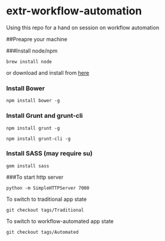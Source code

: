 extr-workflow-automation
========================

Using this repo for a hand on session on workflow automation

##Preapre your machine

###Install node/npm
```
brew install node
```

or download and install from [here](http://nodejs.org/download/)

### Install Bower

```
npm install bower -g
```

### Install Grunt and grunt-cli

```
npm install grunt -g
```

```
npm install grunt-cli -g
```




### Install SASS (may require su)

```
gem install sass
```

###To start http server

```
python -m SimpleHTTPServer 7000
```

To switch to traditional app state
```
git checkout tags/Traditional
```

To switch to workflow-automated app state
```
git checkout tags/Automated
```
